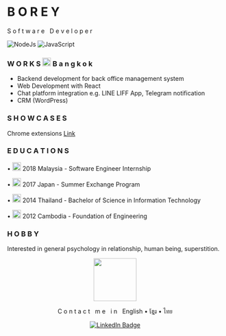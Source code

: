 # B O R E Y

S o f t w a r e&nbsp;&nbsp;&nbsp;D e v e l o p e r

<p>
<img alt="NodeJs" src="https://img.shields.io/badge/NodeJs-339933?logo=node.js&logoColor=white&style=flat" />
<img alt="JavaScript" src="https://img.shields.io/badge/JavaScript-F7DF1E?logo=javascript&logoColor=white&style=flat" />
</p>

### W O R K S <img alt="location" width="20" src="https://img.icons8.com/external-prettycons-lineal-prettycons/49/null/external-location-pin-essentials-prettycons-lineal-prettycons.png"/> B a n g k o k

- Backend development for back office management system
- Web Development with React
- Chat platform integration e.g. LINE LIFF App, Telegram notification
- CRM (WordPress)

### S H O W C A S E S

Chrome extensions [Link](https://github.com/skborey/chrome-extension)

### E D U C A T I O N S

<p>
• <img alt="malaysia" width="20" src="https://img.icons8.com/external-itim2101-lineal-itim2101/64/null/external-petronas-twin-tower-landmarks-itim2101-lineal-itim2101.png"/>
2018 Malaysia - Software Engineer Internship
</p>
<p>
• <img alt="japan" width="20" src="https://img.icons8.com/external-glyph-wichaiwi/64/null/external-japan-asian-countries-landmarks-glyph-wichaiwi.png"/>
2017 Japan - Summer Exchange Program
</p>

<p>
• <img alt="thai" width="20" src="https://img.icons8.com/external-others-pike-picture/50/null/external-antique-thailand-others-pike-picture-2.png"/>
2014 Thailand - Bachelor of Science in Information Technology
</p>
<p>
• <img alt="cambodia" width="20" src="https://img.icons8.com/external-wanicon-lineal-wanicon/64/null/external-angkor-wat-landmark-wanicon-lineal-wanicon.png"/> 2012 Cambodia - Foundation of Engineering
</p>

### H O B B Y

Interested in general psychology in relationship, human being, superstition.


<div id="footer" align="center">
  <img src="https://media.giphy.com/media/M9gbBd9nbDrOTu1Mqx/giphy.gif" width="100"/>
  <p>C o n t a c t&nbsp;&nbsp;&nbsp;m e&nbsp;&nbsp;&nbsp;i n&nbsp;&nbsp;&nbsp;English • ខ្មែរ • ไทย</p>
  <a href="https://www.linkedin.com/in/skborey/">
    <img src="https://img.shields.io/badge/LinkedIn-blue?style=for-the-badge&logo=linkedin&logoColor=white" alt="LinkedIn Badge"/>
  </a>
</div>
